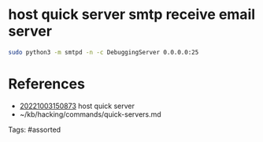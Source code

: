# host quick server smtp receive email server
```bash
sudo python3 -m smtpd -n -c DebuggingServer 0.0.0.0:25
```

# References
- [20221003150873](/zet/20221003150873/) host quick server
- ~/kb/hacking/commands/quick-servers.md

Tags:
    #assorted

